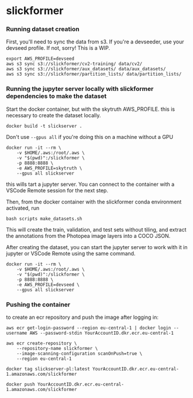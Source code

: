 # slickformer

### Running dataset creation

First, you'll need to sync the data from s3. If you're a devseeder, use your devseed profile. If not, sorry! This is a WIP.

```
export AWS_PROFILE=devseed
aws s3 sync s3://slickformer/cv2-training/ data/cv2/
aws s3 sync s3://slickformer/aux_datasets/ data/aux_datasets/
aws s3 sync s3://slickformer/partition_lists/ data/partition_lists/
```

### Running the jupyter server locally with slickformer dependencies to make the dataset

Start the docker container, but with the skytruth AWS_PROFILE. this is necessary to create the dataset locally.

```
docker build -t slickserver .
```
Don't use `--gpus all` if you're doing this on a machine without a GPU
```
docker run -it --rm \
    -v $HOME/.aws:/root/.aws \
    -v "$(pwd)":/slickformer \
    -p 8888:8888 \
    -e AWS_PROFILE=skytruth \
    --gpus all slickserver
```

this wills tart a jupyter server. You can connect to the container with a VSCode Remote session for the next step.

Then, from the docker container with the slickformer conda environment activated, run

`bash scripts make_datasets.sh`

This will create the train, validation, and test sets without tiling, and extract the annotations from the Photopea image layers into a COCO JSON.

After creating the dataset, you can start the jupyter server to work with it in jupyter or VSCode Remote using the same command.

```
docker run -it --rm \
    -v $HOME/.aws:/root/.aws \
    -v "$(pwd)":/slickformer \
    -p 8888:8888 \
    -e AWS_PROFILE=devseed \
    --gpus all slickserver
```

### Pushing the container

to create an ecr repository and push the image after logging in:

`aws ecr get-login-password --region eu-central-1 | docker login --username AWS --password-stdin YourAccountID.dkr.ecr.eu-central-1`

```
aws ecr create-repository \
    --repository-name slickformer \     
    --image-scanning-configuration scanOnPush=true \
    --region eu-central-1

docker tag slickserver-pl:latest YourAccountID.dkr.ecr.eu-central-1.amazonaws.com/slickformer

docker push YourAccountID.dkr.ecr.eu-central-1.amazonaws.com/slickformer
```
